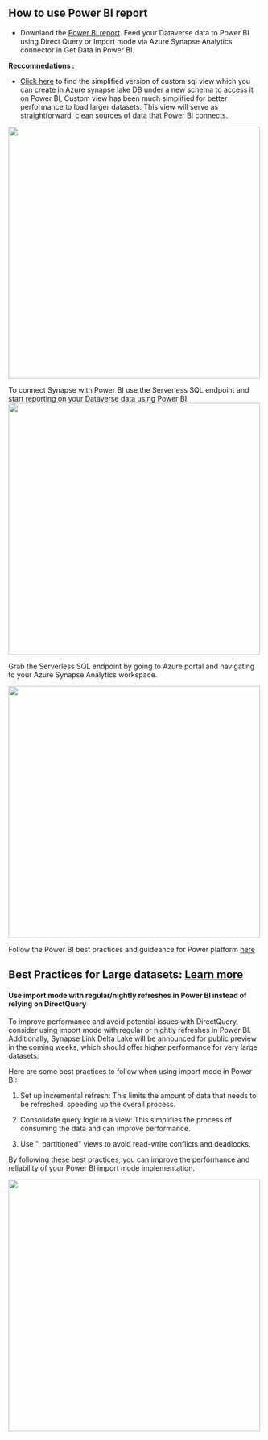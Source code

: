 ## How to use Power BI report

- Downlaod the [Power BI report](https://github.com/microsoft/powercat-automation-kit/blob/Flow-byodl/AutomationKit_Flow_BYODL/003-%20Power%20BI%20Dashboard%20Setup/Automation-kit-desktopflow-activity.pbix).
Feed your Dataverse data to Power BI using Direct Query or Import mode via Azure Synapse Analytics connector in Get Data in Power BI. 

**Reccomnedations :**

- [Click here](https://github.com/microsoft/powercat-automation-kit/blob/c192589e5dd795ab5ff66ac2f8d8b9304d55ddfb/AutomationKit_Flow_BYODL/Control%20Center/Flow%20Monitoring/Power%20BI/Scripts/flowsessionview.sql) to find the simplified version of custom sql view which you can create in Azure synapse lake DB under a new schema to access it on Power BI, Custom view has been much simplified for better performance to load larger datasets. This view will serve as straightforward, clean sources of data that Power BI connects.

<img src="https://user-images.githubusercontent.com/29349597/232245432-930bc4bc-a895-4b35-8ad9-d39a2b7c87a0.png" width="500"/>

To connect Synapse with Power BI use the Serverless SQL endpoint and start reporting on your Dataverse data using Power BI. 
<img src="https://user-images.githubusercontent.com/29349597/232245861-35c52a34-a89a-46c1-89bf-4bc415498505.png" width="500" />

Grab the Serverless SQL endpoint by going to Azure portal and navigating to your Azure Synapse Analytics workspace.

<img src="https://user-images.githubusercontent.com/29349597/232245894-dc109c1d-af37-4ff6-b75b-1e72833bc7d6.png" width="500" />



Follow the Power BI best practices and guideance for Power platform [here](https://learn.microsoft.com/en-us/power-bi/guidance/powerbi-modeling-guidance-for-power-platform) 


## Best Practices for Large datasets: [Learn more](https://learn.microsoft.com/en-us/power-bi/guidance/powerbi-modeling-guidance-for-power-platform)

#### Use import mode with regular/nightly refreshes in Power BI instead of relying on DirectQuery

To improve performance and avoid potential issues with DirectQuery, consider using import mode with regular or nightly refreshes in Power BI. Additionally, Synapse Link Delta Lake will be announced for public preview in the coming weeks, which should offer higher performance for very large datasets.

Here are some best practices to follow when using import mode in Power BI:

1. Set up incremental refresh: This limits the amount of data that needs to be refreshed, speeding up the overall process.

2. Consolidate query logic in a view: This simplifies the process of consuming the data and can improve performance.

3. Use "_partitioned" views to avoid read-write conflicts and deadlocks.

By following these best practices, you can improve the performance and reliability of your Power BI import mode implementation.

<img src="https://user-images.githubusercontent.com/29349597/233840286-273404a4-ae0e-44c7-b2dc-1eece45c2a4b.png" width="500" />


